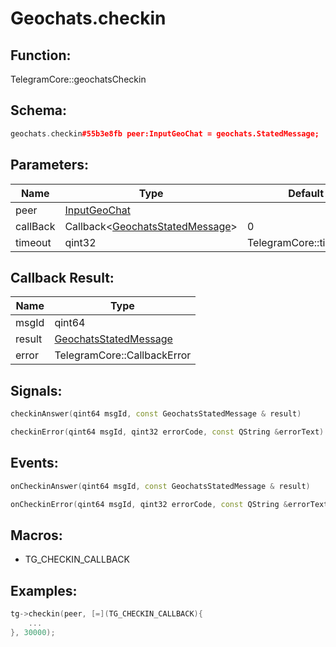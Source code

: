 # Geochats.checkin

## Function:

TelegramCore::geochatsCheckin

## Schema:

```c++
geochats.checkin#55b3e8fb peer:InputGeoChat = geochats.StatedMessage;
```
## Parameters:

|Name|Type|Default|
|----|----|-------|
|peer|[InputGeoChat](../../types/inputgeochat.md)||
|callBack|Callback&lt;[GeochatsStatedMessage](../../types/geochatsstatedmessage.md)&gt;|0|
|timeout|qint32|TelegramCore::timeOut()|

## Callback Result:

|Name|Type|
|----|----|
|msgId|qint64|
|result|[GeochatsStatedMessage](../../types/geochatsstatedmessage.md)|
|error|TelegramCore::CallbackError|

## Signals:

```c++
checkinAnswer(qint64 msgId, const GeochatsStatedMessage & result)
```
```c++
checkinError(qint64 msgId, qint32 errorCode, const QString &errorText)
```

## Events:

```c++
onCheckinAnswer(qint64 msgId, const GeochatsStatedMessage & result)
```
```c++
onCheckinError(qint64 msgId, qint32 errorCode, const QString &errorText)
```

## Macros:

* TG_CHECKIN_CALLBACK

## Examples:

```c++
tg->checkin(peer, [=](TG_CHECKIN_CALLBACK){
    ...
}, 30000);
```
